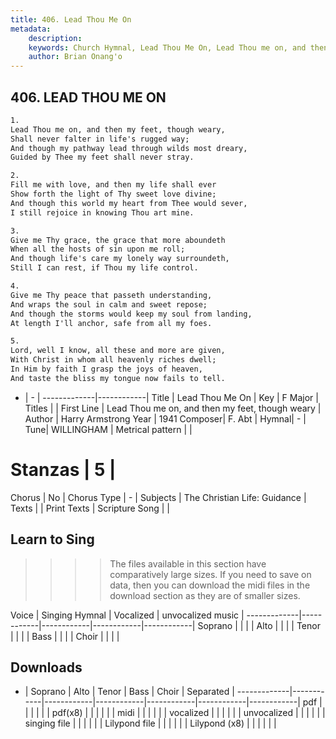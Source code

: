 ```yaml
---
title: 406. Lead Thou Me On
metadata:
    description: 
    keywords: Church Hymnal, Lead Thou Me On, Lead Thou me on, and then my feet, though weary, 
    author: Brian Onang'o
---
```



## 406. LEAD THOU ME ON

```txt
1.
Lead Thou me on, and then my feet, though weary, 
Shall never falter in life's rugged way; 
And though my pathway lead through wilds most dreary, 
Guided by Thee my feet shall never stray. 

2.
Fill me with love, and then my life shall ever 
Show forth the light of Thy sweet love divine; 
And though this world my heart from Thee would sever, 
I still rejoice in knowing Thou art mine. 

3.
Give me Thy grace, the grace that more aboundeth 
When all the hosts of sin upon me roll; 
And though life's care my lonely way surroundeth, 
Still I can rest, if Thou my life control. 

4.
Give me Thy peace that passeth understanding, 
And wraps the soul in calm and sweet repose; 
And though the storms would keep my soul from landing, 
At length I'll anchor, safe from all my foes. 

5.
Lord, well I know, all these and more are given, 
With Christ in whom all heavenly riches dwell; 
In Him by faith I grasp the joys of heaven, 
And taste the bliss my tongue now fails to tell.
```

- |   -  |
-------------|------------|
Title | Lead Thou Me On |
Key | F Major |
Titles |  |
First Line | Lead Thou me on, and then my feet, though weary |
Author | Harry Armstrong
Year | 1941
Composer| F. Abt |
Hymnal|  - |
Tune| WILLINGHAM |
Metrical pattern | |
# Stanzas | 5 |
Chorus | No |
Chorus Type | - |
Subjects | The Christian Life: Guidance |
Texts |  |
Print Texts | 
Scripture Song |  |
  
## Learn to Sing

>>>> The files available in this section have comparatively large sizes. If you need to save on data, then you can download the midi files in the download section as they are of smaller sizes.

Voice |  Singing Hymnal | Vocalized | unvocalized music |
-------------|------------|------------|------------|------------|
Soprano | | | |
Alto | | | |
Tenor | | | |
Bass | | | |
Choir | | | |

## Downloads

- |  Soprano | Alto | Tenor | Bass | Choir | Separated |
-------------|------------|------------|------------|------------|------------|------------|
pdf | | | | | |
pdf(x8) | | | | | |
midi | | | | | |
vocalized | | | | | |
unvocalized | | | | | |
singing file | | | | | |
Lilypond file | | | | | |
Lilypond (x8) | | | | | |
  